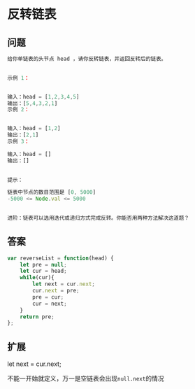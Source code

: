 # 反转链表
## 问题
```js
给你单链表的头节点 head ，请你反转链表，并返回反转后的链表。
 

示例 1：


输入：head = [1,2,3,4,5]
输出：[5,4,3,2,1]
示例 2：


输入：head = [1,2]
输出：[2,1]
示例 3：

输入：head = []
输出：[]
 

提示：

链表中节点的数目范围是 [0, 5000]
-5000 <= Node.val <= 5000
 

进阶：链表可以选用迭代或递归方式完成反转。你能否用两种方法解决这道题？
```

## 答案
```js
var reverseList = function(head) {
    let pre = null;
    let cur = head;
    while(cur){
        let next = cur.next;
        cur.next = pre;
        pre = cur;
        cur = next;
    }
    return pre;
};
```

## 扩展
let next = cur.next;

不能一开始就定义，万一是空链表会出现`null.next`的情况

